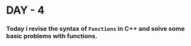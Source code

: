 # DAY - 4

### Today i revise the syntax of `Functions` in C++ and solve some basic problems with functions.
